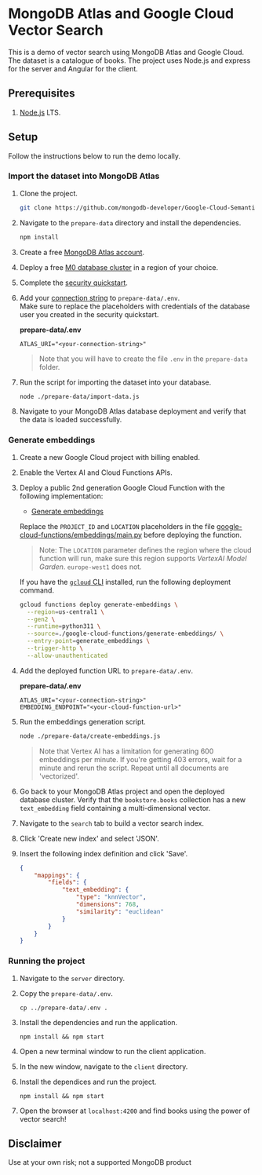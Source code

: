 # MongoDB Atlas and Google Cloud Vector Search

This is a demo of vector search using MongoDB Atlas and Google Cloud. The dataset is a catalogue of books. The project uses Node.js and express for the server and Angular for the client.

## Prerequisites

1. [Node.js](https://nodejs.org/) LTS.

## Setup

Follow the instructions below to run the demo locally.

### Import the dataset into MongoDB Atlas

1. Clone the project.

    ```sh
    git clone https://github.com/mongodb-developer/Google-Cloud-Semantic-Search
    ```

1. Navigate to the `prepare-data` directory and install the dependencies.

    ```sh
    npm install
    ```

1. Create a free [MongoDB Atlas account](https://www.mongodb.com/try?utm_campaign=devrel&utm_source=cross-post&utm_medium=cta&utm_content=gc-vector-search-demo&utm_term=stanimira.vlaeva).

1. Deploy a free [M0 database cluster](https://www.mongodb.com/docs/atlas/tutorial/deploy-free-tier-cluster/?utm_campaign=devrel&utm_source=cross-post&utm_medium=cta&utm_content=gc-vector-search-demo&utm_term=stanimira.vlaeva) in a region of your choice.

1. Complete the [security quickstart](https://www.mongodb.com/docs/atlas/security/quick-start/?utm_campaign=devrel&utm_source=cross-post&utm_medium=cta&utm_content=gc-vector-search-demo&utm_term=stanimira.vlaeva).

1. Add your [connection string](https://www.mongodb.com/docs/atlas/tutorial/connect-to-your-cluster/?utm_campaign=devrel&utm_source=cross-post&utm_medium=cta&utm_content=gc-vector-search-demo&utm_term=stanimira.vlaeva) to `prepare-data/.env`.   
   Make sure to replace the placeholders with credentials of the database user you created in the security quickstart.

    **prepare-data/.env**
    ```
    ATLAS_URI="<your-connection-string>"
    ```

    > Note that you will have to create the file `.env` in the `prepare-data` folder.

1. Run the script for importing the dataset into your database.

    ```sh
    node ./prepare-data/import-data.js
    ```

1. Navigate to your MongoDB Atlas database deployment and verify that the data is loaded successfully.

### Generate embeddings

1. Create a new Google Cloud project with billing enabled.

1. Enable the Vertex AI and Cloud Functions APIs.

1. Deploy a public 2nd generation Google Cloud Function with the following implementation:
    - [Generate embeddings](./google-cloud-functions/embeddings/)

    Replace the `PROJECT_ID` and `LOCATION` placeholders in the file [google-cloud-functions/embeddings/main.py](google-cloud-functions/embeddings/main.py) before deploying the function.
   > Note: The `LOCATION` parameter defines the region where the cloud function will run, make sure this region supports *VertexAI Model Garden*. `europe-west1` does not.
   
    If you have the [`gcloud` CLI](https://cloud.google.com/sdk/docs/install) installed, run the following deployment command.

    ```sh
    gcloud functions deploy generate-embeddings \
      --region=us-central1 \
      --gen2 \
      --runtime=python311 \
      --source=./google-cloud-functions/generate-embeddings/ \
      --entry-point=generate_embeddings \
      --trigger-http \
      --allow-unauthenticated
    ```

1. Add the deployed function URL to `prepare-data/.env`.

    **prepare-data/.env**
    ```
    ATLAS_URI="<your-connection-string>"
    EMBEDDING_ENDPOINT="<your-cloud-function-url>"
    ```

1. Run the embeddings generation script.

    ```sh
    node ./prepare-data/create-embeddings.js
    ```

    > Note that Vertex AI has a limitation for generating 600 embeddings per minute. If you're getting 403 errors, wait for a minute and rerun the script. Repeat until all documents are 'vectorized'.

1. Go back to your MongoDB Atlas project and open the deployed database cluster. Verify that the `bookstore.books` collection has a new `text_embedding` field containing a multi-dimensional vector.

1. Navigate to the `search` tab to build a vector search index.

1. Click 'Create new index' and select 'JSON'.

1. Insert the following index definition and click 'Save'.

    ```json
    {
        "mappings": {
            "fields": {
                "text_embedding": {
                    "type": "knnVector",
                    "dimensions": 768,
                    "similarity": "euclidean"
                }
            }
        }
    }
    ```

### Running the project

1. Navigate to the `server` directory.

1. Copy the `prepare-data/.env`.

    ```
    cp ../prepare-data/.env .
    ```

1. Install the dependencies and run the application.

    ```
    npm install && npm start
    ```

1. Open a new terminal window to run the client application.

1. In the new window, navigate to the `client` directory.

1. Install the dependices and run the project.

    ```
    npm install && npm start
    ```

1. Open the browser at `localhost:4200` and find books using the power of vector search!

## Disclaimer

Use at your own risk; not a supported MongoDB product
